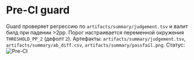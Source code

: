 # Pre-CI guard
Guard проверяет регрессию по `artifacts/summary/judgement.tsv` и валит билд при падении >2pp.
Порог настраивается переменной окружения `THRESHOLD_PP_2` (дефолт `2`).
Артефакты: `artifacts/summary/judgement.tsv`, `artifacts/summary/ab_diff.csv`, `artifacts/summary/passfail.png`.
Статус: ![Pre-CI](https://img.shields.io/badge/preci-guard-green)
